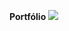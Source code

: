 <p aling="center">
  <strong>Portfólio</strong>
  <img src="https://github.com/NelsonModenezNeto/Portifolio/assets/99834482/76e476dd-781a-4f4a-9087-3516b40ec862">
</p>
